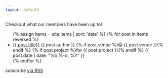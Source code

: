 ```yaml
---
layout: default
---
```


Checkout what our members have been up to!

<ul class="post-list">
{% assign items = site.items | sort: 'date' %}
{% for post in items reversed %}
  <li>
    <a href="{{ post.link }}" class="post-link">{{ post.title}}</a>
    <span class="post-author">{{ post.author }}</span>
    {% if post.venue %}<span class="post-meta">@ {{ post.venue }}</span>{% endif %}
    {% if post.project %}<span class="post-meta">for {{ post.project }}</span>{% endif %}
    <span class="post-meta">{{ post.date | date: "%b %-d, %Y" }}</a>
  </li>
{% endfor %}
</ul>

<p class="rss-subscribe">subscribe <a href="{{ "/feed.xml" | prepend: site.baseurl }}">via RSS</a></p>
